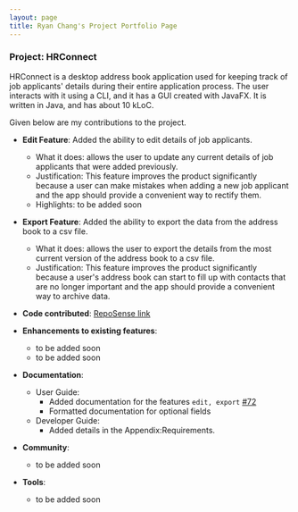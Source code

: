 ```yaml
---
layout: page
title: Ryan Chang's Project Portfolio Page
---
```


### Project: HRConnect

HRConnect is a desktop address book application used for keeping track of job applicants' details during their entire application process. The user interacts with it using a CLI, and it has a GUI created with JavaFX. It is written in Java, and has about 10 kLoC.

Given below are my contributions to the project.

* **Edit Feature**: Added the ability to edit details of job applicants.
  * What it does: allows the user to update any current details of job applicants that were added previously.
  * Justification: This feature improves the product significantly because a user can make mistakes when adding a new job applicant and the app should provide a convenient way to rectify them.
  * Highlights: to be added soon

* **Export Feature**: Added the ability to export the data from the address book to a csv file.
  * What it does: allows the user to export the details from the most current version of the address book to a csv
  file.
  * Justification: This feature improves the product significantly because a user's address book can start to fill up
  with contacts that are no longer important and the app should provide a convenient way to archive data.


* **Code contributed**: [RepoSense link](https://nus-cs2103-ay2122s2.github.io/tp-dashboard/?search=rcjj98&sort=groupTitle&sortWithin=title&timeframe=commit&mergegroup=&groupSelect=groupByRepos&breakdown=true&checkedFileTypes=docs~functional-code~test-code~other&since=2022-02-18&tabOpen=true&tabType=zoom&zFR=false&zA=rcjj98&zR=AY2122S2-CS2103T-W11-2%2Ftp%5Bmaster%5D&zACS=198.13128430296376&zS=2022-02-18&zFS=&zU=2022-04-08&zMG=false&zFTF=commit&zFGS=groupByRepos)


* **Enhancements to existing features**:
  * to be added soon
  * to be added soon

* **Documentation**:
  * User Guide:
    * Added documentation for the features `edit, export` [\#72]()
    * Formatted documentation for optional fields
  * Developer Guide:
    * Added details in the Appendix:Requirements.

* **Community**:
  * to be added soon
* **Tools**:
  * to be added soon
